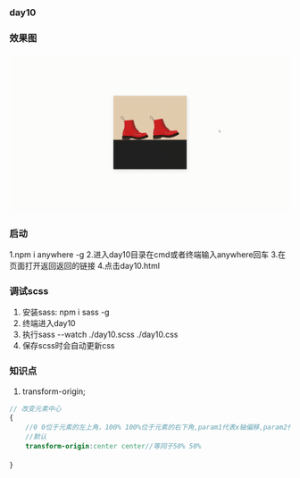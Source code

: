 ### day10
### 效果图
<img src="./day10.gif"/>

### 启动
1.npm i anywhere -g
2.进入day10目录在cmd或者终端输入anywhere回车
3.在页面打开返回返回的链接
4.点击day10.html
### 调试scss
1. 安装sass: npm i sass -g
2. 终端进入day10
3. 执行sass --watch ./day10.scss ./day10.css
4. 保存scss时会自动更新css

### 知识点
1. transform-origin;

```scss
// 改变元素中心
{
    //0 0位于元素的左上角，100% 100%位于元素的右下角,param1代表x轴偏移,param2代表y轴偏移
    //默认
    transform-origin:center center//等同于50% 50%
    
}
```